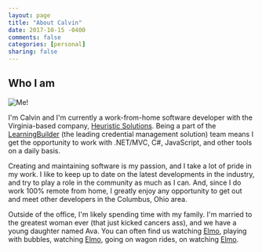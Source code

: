 ```yaml
---
layout: page
title: "About Calvin"
date: 2017-10-15 -0400
comments: false
categories: [personal]
sharing: false
---
```


## Who I am
![Me!](https://gravatar.com/avatar/a1c6325a95a54f6321b05edb40490f57?s=300)

I'm Calvin and I'm currently a work-from-home software developer with the Virginia-based company, [Heuristic Solutions](http://www.heuristics.net). Being a part of the [LearningBuilder](http://www.learningbuilder.com) (the leading credential management solution) team means I get the opportunity to work with .NET/MVC, C#, JavaScript, and other tools on a daily basis.

Creating and maintaining software is my passion, and I take a lot of pride in my work. I like to keep up to date on the latest developments in the industry, and try to play a role in the community as much as I can. And, since I do work 100% remote from home, I greatly enjoy any opportunity to get out and meet other developers in the Columbus, Ohio area.

Outside of the office, I'm likely spending time with my family. I'm married to the greatest woman ever (that just kicked cancers ass), and we have a young daughter named Ava. You can often find us watching 
[Elmo](http://www.sesamestreet.org/muppets/elmo), playing with bubbles, watching [Elmo](http://www.sesamestreet.org/parents/theshow/episodes/elmos-world), going on wagon rides, on watching [Elmo](https://www.youtube.com/results?search_query=elmo).